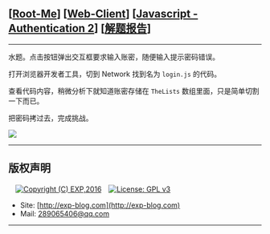 ## [[Root-Me](https://www.root-me.org/)] [[Web-Client](https://www.root-me.org/en/Challenges/Web-Client/)] [[Javascript - Authentication 2](https://www.root-me.org/en/Challenges/Web-Client/Javascript-Authentication-2)] [[解题报告](http://exp-blog.com/2019/01/13/pid-2906/)]

------

水题。点击按钮弹出交互框要求输入账密，随便输入提示密码错误。

打开浏览器开发者工具，切到 Network 找到名为 `login.js` 的代码。

查看代码内容，稍微分析下就知道账密存储在 `TheLists` 数组里面，只是简单切割一下而已。

把密码拷过去，完成挑战。

![](https://github.com/lyy289065406/CTF-Solving-Reports/blob/master/rootme/Web-Client/%5B04%5D%20%5B10P%5D%20Javascript%20-%20Authentication%202/imgs/01.png)

------

## 版权声明

　[![Copyright (C) EXP,2016](https://img.shields.io/badge/Copyright%20(C)-EXP%202016-blue.svg)](http://exp-blog.com)　[![License: GPL v3](https://img.shields.io/badge/License-GPL%20v3-blue.svg)](https://www.gnu.org/licenses/gpl-3.0)
  

- Site: [http://exp-blog.com](http://exp-blog.com) 
- Mail: <a href="mailto:289065406@qq.com?subject=[EXP's Github]%20Your%20Question%20（请写下您的疑问）&amp;body=What%20can%20I%20help%20you?%20（需要我提供什么帮助吗？）">289065406@qq.com</a>


------
